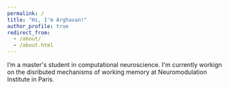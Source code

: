 ```yaml
---
permalink: /
title: "Hi, I'm Arghavan!"
author_profile: true
redirect_from: 
  - /about/
  - /about.html
---
```


I’m a master's student in computational neuroscience. I'm currently workign on the disributed mechanisms of working memory at Neuromodulation Institute in Paris. 